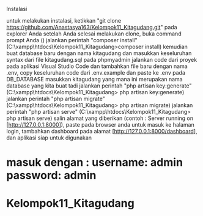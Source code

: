 Instalasi

untuk melakukan instalasi, ketikkan "git clone https://github.com/Anastasya163/Kelompok11_Kitagudang.git" pada explorer Anda
setelah Anda selesai melakukan clone, buka command prompt Anda ()
jalankan perintah "composer install" (C:\xampp\htdocs\Kelompok11_Kitagudang>composer install)
kemudian buat database  baru dengan nama kitagudang dan masukkan keseluruhan syntax dari file kitagudang.sql pada phpmyadmin 
jalankan code dari proyek pada aplikasi Visual Studio Code dan tambahkan file baru dengan nama .env, copy keseluruhan code dari .env.example dan paste ke .env
pada DB_DATABASE masukkan kitagudang yang mana ini merupakan nama database yang kita buat tadi
jalankan perintah "php artisan key:generate" (C:\xampp\htdocs\Kelompok11_Kitagudang> php artisan key:generate)
jalankan perintah "php artisan migrate" (C:\xampp\htdocs\Kelompok11_Kitagudang> php artisan migrate)
jalankan perintah "php artisan serve" (C:\xampp\htdocs\Kelompok11_Kitagudang> php artisan serve)
salin alamat yang diberikan (contoh : Server running on [http://127.0.0.1:8000]), paste pada browser anda
untuk masuk ke halaman login, tambahkan dashboard pada alamat [http://127.0.0.1:8000/dashboard], dan aplikasi siap untuk digunakan

masuk dengan : username: admin password: admin
=======
# Kelompok11_Kitagudang

